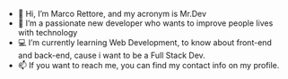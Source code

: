 - 👋 Hi, I’m Marco Rettore, and my acronym is Mr.Dev
- 🚀 I’m a passionate new developer who wants to improve people lives with technology
- 💻 I’m currently learning Web Development, to know about front-end and back-end, cause i want to be a Full Stack Dev.
- 📫 If you want to reach me, you can find my contact info on my profile.

<!---
MarcoRettoreDev/MarcoRettoreDev is a ✨ special ✨ repository because its `README.md` (this file) appears on your GitHub profile.
You can click the Preview link to take a look at your changes.
--->
